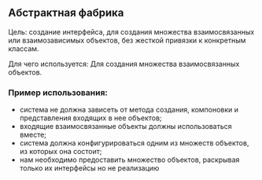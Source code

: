## Абстрактная фабрика

Цель: создание интерфейса, для создания множества взаимосвязанных или взаимозависимых объектов, без жесткой 
привязки к конкретным классам.

Для чего используется:  Для создания множества взаимосвязанных объектов.

### Пример использования: 
- система не должна зависеть от метода создания, компоновки и представления входящих в нее объектов;
- входящие взаимосвязанные объекты должны использоваться вместе;
- система должна конфигурироваться одним из множеств объектов, из которых она состоит;
- нам необходимо предоставить множество объектов, раскрывая только их интерфейсы но не реализацию
